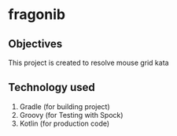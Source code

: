 # fragonib

## Objectives
This project is created to resolve mouse grid kata

## Technology used
1. Gradle (for building project)
2. Groovy (for Testing with Spock)
3. Kotlin (for production code)
